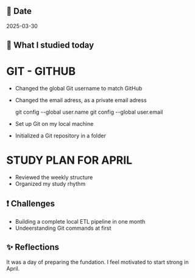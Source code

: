 ## 📅 Date
2025-03-30

## 📘 What I studied today

# GIT - GITHUB
- Changed the global Git username to match GitHub
- Changed the email adress, as a private email adress

    git config --global user.name
    git config --global user.email
    
- Set up Git on my local machine
- Initialized a Git repository in a folder

# STUDY PLAN FOR APRIL
- Reviewed the weekly structure
- Organized my study rhythm 

## ❗ Challenges

- Building a complete local ETL pipeline in one month
- Undeerstanding Git commands at first


## ✨ Reflections

It was a day of preparing the fundation. I feel motivated to start strong in April.
